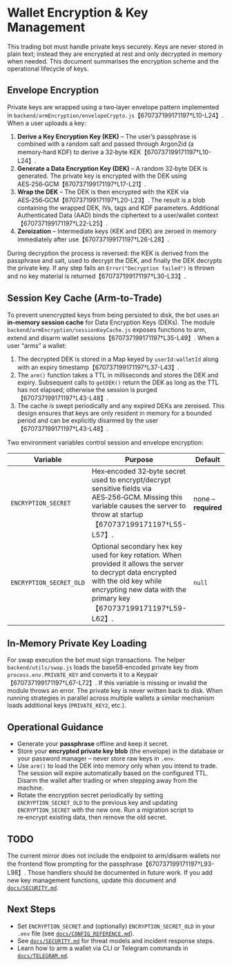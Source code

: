 # Wallet Encryption & Key Management

This trading bot must handle private keys securely.  Keys are never stored in plain text; instead they are encrypted at rest and only decrypted in memory when needed.  This document summarises the encryption scheme and the operational lifecycle of keys.

## Envelope Encryption

Private keys are wrapped using a two‑layer envelope pattern implemented in `backend/armEncryption/envelopeCrypto.js`【670737199171197†L10-L24】.  When a user uploads a key:

1. **Derive a Key Encryption Key (KEK)** – The user’s passphrase is combined with a random salt and passed through Argon2id (a memory‑hard KDF) to derive a 32‑byte KEK【670737199171197†L10-L24】.
2. **Generate a Data Encryption Key (DEK)** – A random 32‑byte DEK is generated.  The private key is encrypted with the DEK using AES‑256‑GCM【670737199171197†L17-L21】.
3. **Wrap the DEK** – The DEK is then encrypted with the KEK via AES‑256‑GCM【670737199171197†L20-L23】.  The result is a blob containing the wrapped DEK, IVs, tags and KDF parameters.  Additional Authenticated Data (AAD) binds the ciphertext to a user/wallet context【670737199171197†L22-L25】.
4. **Zeroization** – Intermediate keys (KEK and DEK) are zeroed in memory immediately after use【670737199171197†L26-L28】.

During decryption the process is reversed: the KEK is derived from the passphrase and salt, used to decrypt the DEK, and finally the DEK decrypts the private key.  If any step fails an `Error("Decryption failed")` is thrown and no key material is returned【670737199171197†L30-L33】.

## Session Key Cache (Arm‑to‑Trade)

To prevent unencrypted keys from being persisted to disk, the bot uses an **in‑memory session cache** for Data Encryption Keys (DEKs).  The module `backend/armEncryption/sessionKeyCache.js` exposes functions to arm, extend and disarm wallet sessions【670737199171197†L35-L49】.  When a user “arms” a wallet:

1. The decrypted DEK is stored in a Map keyed by `userId:walletId` along with an expiry timestamp【670737199171197†L37-L43】.
2. The `arm()` function takes a TTL in milliseconds and stores the DEK and expiry.  Subsequent calls to `getDEK()` return the DEK as long as the TTL has not elapsed; otherwise the session is purged【670737199171197†L43-L48】.
3. The cache is swept periodically and any expired DEKs are zeroised.  This design ensures that keys are only resident in memory for a bounded period and can be explicitly disarmed by the user【670737199171197†L43-L48】.

Two environment variables control session and envelope encryption:

| Variable | Purpose | Default | Used In |
|---|---|---|---|
| `ENCRYPTION_SECRET` | Hex‑encoded 32‑byte secret used to encrypt/decrypt sensitive fields via AES‑256‑GCM.  Missing this variable causes the server to throw at startup【670737199171197†L55-L57】. | none – **required** | `backend/middleware/auth/encryption.js` |
| `ENCRYPTION_SECRET_OLD` | Optional secondary hex key used for key rotation.  When provided it allows the server to decrypt data encrypted with the old key while encrypting new data with the primary key【670737199171197†L59-L62】. | `null` | `backend/middleware/auth/encryption.js` |

## In‑Memory Private Key Loading

For swap execution the bot must sign transactions.  The helper `backend/utils/swap.js` loads the base58‑encoded private key from `process.env.PRIVATE_KEY` and converts it to a Keypair【670737199171197†L67-L72】.  If this variable is missing or invalid the module throws an error.  The private key is never written back to disk.  When running strategies in parallel across multiple wallets a similar mechanism loads additional keys (`PRIVATE_KEY2`, etc.).

## Operational Guidance

* Generate your **passphrase** offline and keep it secret.
* Store your **encrypted private key blob** (the envelope) in the database or your password manager – never store raw keys in `.env`.
* Use `arm()` to load the DEK into memory only when you intend to trade.  The session will expire automatically based on the configured TTL.  Disarm the wallet after trading or when stepping away from the machine.
* Rotate the encryption secret periodically by setting `ENCRYPTION_SECRET_OLD` to the previous key and updating `ENCRYPTION_SECRET` with the new one.  Run a migration script to re‑encrypt existing data, then remove the old secret.

## TODO

The current mirror does not include the endpoint to arm/disarm wallets nor the frontend flow prompting for the passphrase【670737199171197†L93-L98】.  Those handlers should be documented in future work.  If you add new key management functions, update this document and [`docs/SECURITY.md`](SECURITY.md).

## Next Steps

* Set `ENCRYPTION_SECRET` and (optionally) `ENCRYPTION_SECRET_OLD` in your `.env` file (see [`docs/CONFIG_REFERENCE.md`](CONFIG_REFERENCE.md)).
* See [`docs/SECURITY.md`](SECURITY.md) for threat models and incident response steps.
* Learn how to arm a wallet via CLI or Telegram commands in [`docs/TELEGRAM.md`](TELEGRAM.md).
